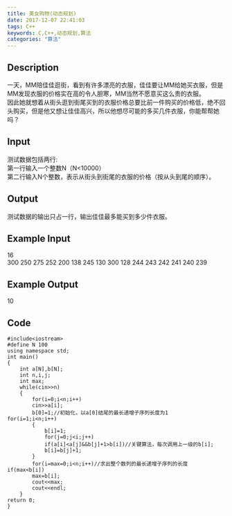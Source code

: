 ```yaml
---
title: 美女购物(动态规划)
date: 2017-12-07 22:41:03
tags: C++
keywords: C,C++,动态规划,算法
categories: "算法"
---
```

## Description
一天，MM陪佳佳逛街，看到有许多漂亮的衣服，佳佳要让MM给她买衣服，但是MM发现衣服的价格实在高的令人胆寒，MM当然不愿意买这么贵的衣服。  
因此她就想着从街头逛到街尾买到的衣服价格总要比前一件购买的价格低，绝不回头购买，但是他又想让佳佳高兴，所以他想尽可能的多买几件衣服，你能帮帮她吗？
<!--more-->
## Input
测试数据包括两行:  
第一行输入一个整数N（N<10000）  
第二行输入N个整数，表示从街头到街尾的衣服的价格（按从头到尾的顺序）。
## Output
测试数据的输出只占一行，输出佳佳最多能买到多少件衣服。
## Example Input
16  
300 250 275 252 200 138 245 130 300 128 244 243 242 241 240 239
## Example Output
10
## Code
```
#include<iostream>
#define N 100
using namespace std;
int main()
{
    int a[N],b[N];
    int n,i,j;
    int max;
    while(cin>>n)
    {
        for(i=0;i<n;i++)
        cin>>a[i];
        b[0]=1;//初始化，以a[0]结尾的最长递增子序列长度为1      
for(i=1;i<n;i++)
        {
            b[i]=1;
            for(j=0;j<i;j++)
            if(a[i]<a[j]&&b[j]+1>b[i])//关键算法，每次调用上一级的b[i];
            b[i]=b[j]+1;
        }
        for(i=max=0;i<n;i++)//求出整个数列的最长递增子序列的长度       
if(max<b[i])
        max=b[i];
        cout<<max;
        cout<<endl;
    }
return 0;
}
```